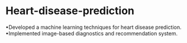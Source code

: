 # Heart-disease-prediction
•Developed a machine learning techniques for heart disease prediction. •Implemented image-based diagnostics and recommendation system.
